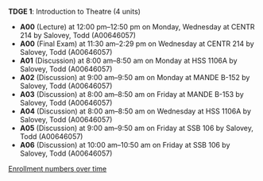 **TDGE 1**: Introduction to Theatre (4 units)

- **A00** (Lecture) at 12:00 pm–12:50 pm on Monday, Wednesday at CENTR 214 by Salovey, Todd (A00646057)
- **A00** (Final Exam) at 11:30 am–2:29 pm on Wednesday at CENTR 214 by Salovey, Todd (A00646057)
- **A01** (Discussion) at 8:00 am–8:50 am on Monday at HSS 1106A by Salovey, Todd (A00646057)
- **A02** (Discussion) at 9:00 am–9:50 am on Monday at MANDE B-152 by Salovey, Todd (A00646057)
- **A03** (Discussion) at 8:00 am–8:50 am on Friday at MANDE B-153 by Salovey, Todd (A00646057)
- **A04** (Discussion) at 8:00 am–8:50 am on Wednesday at HSS 1106A by Salovey, Todd (A00646057)
- **A05** (Discussion) at 9:00 am–9:50 am on Friday at SSB 106 by Salovey, Todd (A00646057)
- **A06** (Discussion) at 10:00 am–10:50 am on Friday at SSB 106 by Salovey, Todd (A00646057)

[Enrollment numbers over time](./TDGE1.tsv)
